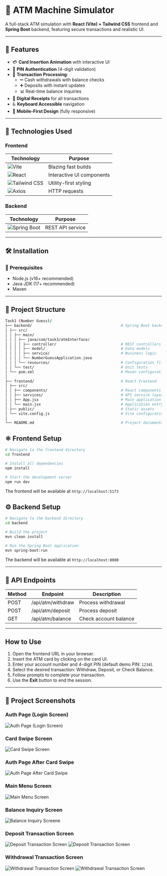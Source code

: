 # 🏧 ATM Machine Simulator

A full-stack ATM simulation with **React (Vite) + Tailwind CSS** frontend and **Spring Boot** backend, featuring secure transactions and realistic UI.

---

## 🚀 Features
- 💳 **Card Insertion Animation** with interactive UI  
- 🔐 **PIN Authentication** (4-digit validation)  
- 💸 **Transaction Processing**:  
  - ➖ Cash withdrawals with balance checks  
  - ➕ Deposits with instant updates  
  - 📊 Real-time balance inquiries  
- 🧾 **Digital Receipts** for all transactions  
- ♿ **Keyboard Accessible** navigation  
- 📱 **Mobile-First Design** (fully responsive)   

---

## 🧰 Technologies Used

### Frontend  
| Technology | Purpose |  
|------------|---------|  
| ![Vite](https://img.shields.io/badge/Vite-646CFF?logo=vite&logoColor=white) | Blazing fast builds |  
| ![React](https://img.shields.io/badge/React-61DAFB?logo=react&logoColor=black) | Interactive UI components |  
| ![Tailwind CSS](https://img.shields.io/badge/Tailwind_CSS-06B6D4?logo=tailwind-css&logoColor=white) | Utility-first styling |  
| ![Axios](https://img.shields.io/badge/Axios-5A29E4?logo=axios&logoColor=white) | HTTP requests |  

### Backend  
| Technology | Purpose |  
|------------|---------|  
| ![Spring Boot](https://img.shields.io/badge/Spring_Boot-6DB33F?logo=spring-boot&logoColor=white) | REST API service |  

---

## 🛠️ Installation

### 🔧 Prerequisites
- Node.js (v16+ recommended)
- Java JDK (17+ recommended)
- Maven

---

## 📁 Project Structure

```bash
Task1 (Number Guess)/
├── backend/                                        # Spring Boot backend
│ ├── src/
│ │ ├── main/
│ │ │ ├── java/com/task3/atmInterface/
│ │ │ │ ├── controller/                             # REST controllers
│ │ │ │ ├── model/                                  # Data models
│ │ │ │ ├── service/                                # Business logic
│ │ │ │ └── NumberGuessApplication.java
│ │ │ └── resources/                                # Configuration files
│ │ └── test/                                       # Unit tests
│ └── pom.xml                                       # Maven configuration
│
├── frontend/                                       # React frontend
│ ├── src/
│ │ ├── components/                                 # React components
│ │ ├── services/                                   # API service layer
│ │ ├── App.jsx                                     # Main application component
│ │ └── main.jsx                                    # Application entry point
│ ├── public/                                       # Static assets
│ └── vite.config.js                                # Vite configuration
│
└── README.md                                       # Project documentation
```

## ⚛️ Frontend Setup

```bash
# Navigate to the frontend directory
cd frontend

# Install all dependencies
npm install

# Start the development server
npm run dev
```

The frontend will be available at `http://localhost:5173`


## ⚙️ Backend Setup

```bash
# Navigate to the backend directory
cd backend

# Build the project
mvn clean install

# Run the Spring Boot application
mvn spring-boot:run
```

The backend will be available at `http://localhost:8080`

---

## 📡 API Endpoints

| Method | Endpoint           | Description           |
|--------|--------------------|-----------------------|
| POST   | /api/atm/withdraw  | Process withdrawal     |
| POST   | /api/atm/deposit   | Process deposit        |
| GET    | /api/atm/balance   | Check account balance  |

---

## How to Use

1. Open the frontend URL in your browser.
2. Insert the ATM card by clicking on the card UI.
3. Enter your account number and 4-digit PIN (default demo PIN: `1234`).
4. Select the desired transaction: Withdraw, Deposit, or Check Balance.
5. Follow prompts to complete your transaction.
6. Use the **Exit** button to end the session.

---

## 📸 Project Screenshots

### Auth Page (Login Screen)
![Auth Page (Login Screen)](screenshot/atm1.png "Auth Page (Login Screen)")

### Card Swipe Screen
![Card Swipe Screen](screenshot/atm2.png "Card Swipe Screen")

### Auth Page After Card Swipe
![Auth Page After Card Swipe](screenshot/atm3.png "Auth Page After Card Swipe")

### Main Menu Screen
![Main Menu Screen](screenshot/atm4.png "Main Menu Screen")

### Balance Inquiry Screen
![Balance Inquiry Screene](screenshot/atm5.png "Balance Inquiry Screen")

### Deposit Transaction Screen
![Deposit Transaction Screen](screenshot/atm6.png "Deposit Transaction Screen")
![Deposit Transaction Screen](screenshot/atm7.png "Deposit Transaction Screen")

### Withdrawal Transaction Screen
![Withdrawal Transaction Screen](screenshot/atm8.png "Withdrawal Transaction Screen")
![Withdrawal Transaction Screen](screenshot/atm9.png "Withdrawal Transaction Screen")


